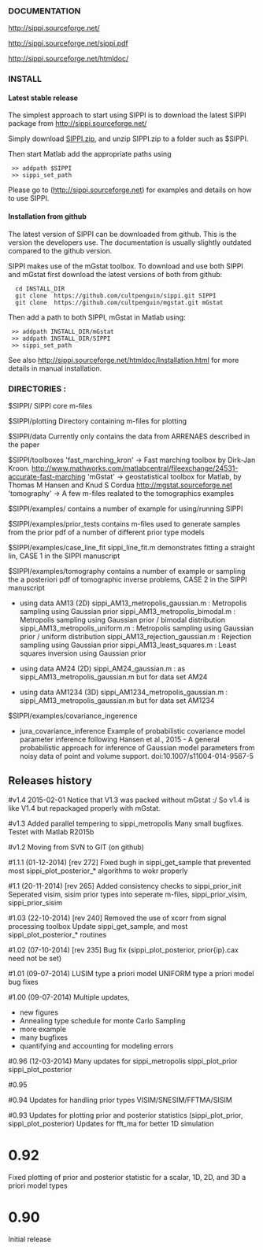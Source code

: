 ### DOCUMENTATION

http://sippi.sourceforge.net/

http://sippi.sourceforge.net/sippi.pdf

http://sippi.sourceforge.net/htmldoc/

### INSTALL

#### Latest stable release
The simplest approach to start using SIPPI is to download the latest SIPPI package from http://sippi.sourceforge.net/

Simply download [SIPPI.zip](https://sourceforge.net/projects/sippi/files/latest/download?source=files), and unzip SIPPI.zip to a folder such as $SIPPI.

Then start Matlab add the appropriate paths using

     >> addpath $SIPPI
     >> sippi_set_path

Please go to (http://sippi.sourceforge.net) for examples and details on how to use SIPPI.	

#### Installation from github
The latest version of SIPPI can be downloaded from github. This is the version the developers use. The documentation is usually slightly outdated compared to the github version.

SIPPI makes use of the mGstat toolbox. To download and use both SIPPI and mGstat first download the latest versions of both from github:

      cd INSTALL_DIR
      git clone  https://github.com/cultpenguin/sippi.git SIPPI
      git clone  https://github.com/cultpenguin/mgstat.git mGstat

Then add a path to both SIPPI, mGstat in Matlab using:

     >> addpath INSTALL_DIR/mGstat
     >> addpath INSTALL_DIR/SIPPI
     >> sippi_set_path

See also http://sippi.sourceforge.net/htmldoc/Installation.html for more details in manual installation.

### DIRECTORIES :

$SIPPI/
  SIPPI core m-files
  
$SIPPI/plotting
  Directory containing m-files for plotting

  $SIPPI/data
  Currently only contains the data from ARRENAES described in the paper

  $SIPPI/toolboxes
  'fast_marching_kron' -> Fast marching toolbox by Dirk-Jan Kroon. 
         http://www.mathworks.com/matlabcentral/fileexchange/24531-accurate-fast-marching
  'mGstat' -> geostatistical toolbox for Matlab, by Thomas M Hansen and Knud S Cordua
         http://mgstat.sourceforge.net
  'tomography' -> A few m-files realated to the tomographics examples

$SIPPI/examples/ 
  contains a number of example for using/running SIPPI

$SIPPI/examples/prior_tests
  contains m-files used to generate samples from the prior pdf of a number 
  of different prior type models

$SIPPI/examples/case_line_fit
  sippi_line_fit.m demonstrates fitting a straight lin, CASE 1 in the SIPPI manuscript
  
$SIPPI/examples/tomography
  contains a number of example or sampling the a posteriori pdf of 
  tomographic inverse problems, CASE 2 in the SIPPI manuscript

  - using data AM13 (2D)
  sippi_AM13_metropolis_gaussian.m : Metropolis sampling using Gaussian prior
  sippi_AM13_metropolis_bimodal.m : Metropolis sampling using Gaussian prior / bimodal distribution
  sippi_AM13_metropolis_uniform.m : Metropolis sampling using Gaussian prior / uniform distribution
  sippi_AM13_rejection_gaussian.m : Rejection sampling using Gaussian prior
  sippi_AM13_least_squares.m : Least squares inversion using Gaussian prior
  
  - using data AM24 (2D)
  sippi_AM24_gaussian.m : as sippi_AM13_metropolis_gaussian.m but for data set AM24

  - using data AM1234 (3D)
  sippi_AM1234_metropolis_gaussian.m : sippi_AM13_metropolis_gaussian.m but for data set AM1234

$SIPPI/examples/covariance_ingerence
  - jura_covariance_inference
  Example of probabilistic covariance model parameter inference following
  Hansen et al., 2015 - A general probabilistic approach for inference of Gaussian model parameters from noisy data of point and volume support. 
  doi:10.1007/s11004-014-9567-5 

  
## Releases history

#v1.4 2015-02-01
Notice that V1.3 was packed without mGstat :/
So v1.4 is like V1.4 but repackaged properly with mGstat. 


#v1.3 
Added parallel tempering to sippi_metropolis
Many small bugfixes. 
Testet with Matlab R2015b

#v1.2 
Moving from SVN to GIT (on github)

#1.1.1 (01-12-2014) [rev 272]
Fixed bugh in sippi_get_sample that prevented most sippi_plot_posterior_* algorithms to wokr properly

#1.1 (20-11-2014) [rev 265]
Added consistency checks to sippi_prior_init
Seperated visim, sisim prior types into seperate m-files, sippi_prior_visim, sippi_prior_sisim

#1.03 (22-10-2014) [rev 240]
Removed the use of xcorr from signal processing toolbox
Update sippi_get_sample, and most sippi_plot_posterior_* routines

#1.02 (07-10-2014) [rev 235]
Bug fix (sippi_plot_posterior,  prior{ip}.cax need not be set)

#1.01 (09-07-2014)
LUSIM type a priori model
UNIFORM type a priori model
bug fixes

#1.00 (09-07-2014)
Multiple updates, 
* new figures
* Annealing type schedule for monte Carlo Sampling
* more example
* many bugfixes
* quantifying and accounting for modeling errors

#0.96 (12-03-2014)
Many updates for 
sippi_metropolis
sippi_plot_prior
sippi_plot_posterior


#0.95

#0.94
Updates for handling prior types VISIM/SNESIM/FFTMA/SISIM

#0.93 
Updates for plotting prior and posterior statistics (sippi_plot_prior, sippi_plot_posterior)
Updates for fft_ma for better 1D simulation

# 0.92
Fixed plotting of prior and posterior statistic for a scalar, 1D, 2D, and 3D a priori model types

# 0.90
Initial release

